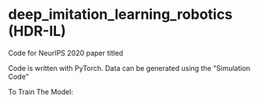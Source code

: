 # deep_imitation_learning_robotics (HDR-IL)

Code for NeurIPS 2020 paper titled

Code is written with PyTorch. Data can be generated using the "Simulation Code"

To Train The Model:





